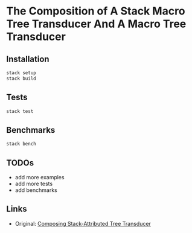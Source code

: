 # The Composition of A Stack Macro Tree Transducer And A Macro Tree Transducer

## Installation

```bash
stack setup
stack build
```

## Tests

```bash
stack test
```

## Benchmarks

```bash
stack bench
```

## TODOs

* add more examples
* add more tests
* add benchmarks

## Links

* Original: [Composing Stack-Attributed Tree Transducer](https://link.springer.com/article/10.1007/s00224-008-9125-y)
